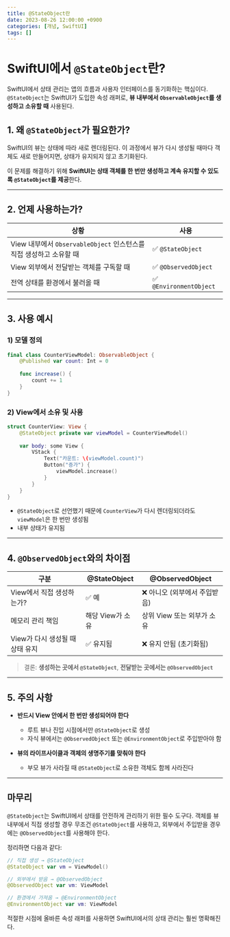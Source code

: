 ```yaml
---
title: @StateObject란
date: 2023-08-26 12:00:00 +0900
categories: [개념, SwiftUI]
tags: []
---
```



# SwiftUI에서 `@StateObject`란?

SwiftUI에서 상태 관리는 앱의 흐름과 사용자 인터페이스를 동기화하는 핵심이다. `@StateObject`는 SwiftUI가 도입한 속성 래퍼로, **뷰 내부에서 `ObservableObject`를 생성하고 소유할 때** 사용된다.


## 1. 왜 `@StateObject`가 필요한가?

SwiftUI의 뷰는 상태에 따라 새로 렌더링된다. 이 과정에서 뷰가 다시 생성될 때마다 객체도 새로 만들어지면, 상태가 유지되지 않고 초기화된다.

이 문제를 해결하기 위해 **SwiftUI는 상태 객체를 한 번만 생성하고 계속 유지할 수 있도록 `@StateObject`를 제공**한다.

---

## 2. 언제 사용하는가?

| 상황                                               | 사용                     |
| ------------------------------------------------ | ---------------------- |
| View 내부에서 `ObservableObject` 인스턴스를 직접 생성하고 소유할 때 | ✅ `@StateObject`       |
| View 외부에서 전달받는 객체를 구독할 때                         | ✅ `@ObservedObject`    |
| 전역 상태를 환경에서 불러올 때                                | ✅ `@EnvironmentObject` |

---

## 3. 사용 예시

### 1) 모델 정의

```swift
final class CounterViewModel: ObservableObject {
    @Published var count: Int = 0
    
    func increase() {
        count += 1
    }
}
```

### 2) View에서 소유 및 사용

```swift
struct CounterView: View {
    @StateObject private var viewModel = CounterViewModel()
    
    var body: some View {
        VStack {
            Text("카운트: \(viewModel.count)")
            Button("증가") {
                viewModel.increase()
            }
        }
    }
}
```

* `@StateObject`로 선언했기 때문에 `CounterView`가 다시 렌더링되더라도 `viewModel`은 한 번만 생성됨
* 내부 상태가 유지됨

---

## 4. `@ObservedObject`와의 차이점

| 구분                   | @StateObject | @ObservedObject   |
| -------------------- | ------------ | ----------------- |
| View에서 직접 생성하는가?     | ✅ 예          | ❌ 아니오 (외부에서 주입받음) |
| 메모리 관리 책임            | 해당 View가 소유  | 상위 View 또는 외부가 소유 |
| View가 다시 생성될 때 상태 유지 | ✅ 유지됨        | ❌ 유지 안됨 (초기화됨)    |

> 결론: **생성하는 곳에서 `@StateObject`**, **전달받는 곳에서는 `@ObservedObject`**

---

## 5. 주의 사항

* **반드시 View 안에서 한 번만 생성되어야 한다**

  * 루트 뷰나 진입 시점에서만 `@StateObject`로 생성
  * 자식 뷰에서는 `@ObservedObject` 또는 `@EnvironmentObject`로 주입받아야 함

* **뷰의 라이프사이클과 객체의 생명주기를 맞춰야 한다**

  * 부모 뷰가 사라질 때 `@StateObject`로 소유한 객체도 함께 사라진다

---

## 마무리

`@StateObject`는 SwiftUI에서 상태를 안전하게 관리하기 위한 필수 도구다.
객체를 뷰 내부에서 직접 생성할 경우 무조건 `@StateObject`를 사용하고,
외부에서 주입받을 경우에는 `@ObservedObject`를 사용해야 한다.

정리하면 다음과 같다:

```swift
// 직접 생성 → @StateObject
@StateObject var vm = ViewModel()

// 외부에서 받음 → @ObservedObject
@ObservedObject var vm: ViewModel

// 환경에서 가져옴 → @EnvironmentObject
@EnvironmentObject var vm: ViewModel
```

적절한 시점에 올바른 속성 래퍼를 사용하면 SwiftUI에서의 상태 관리는 훨씬 명확해진다.

